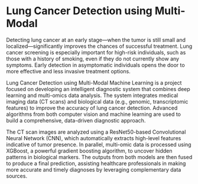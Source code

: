 # Lung Cancer Detection using Multi-Modal

Detecting lung cancer at an early stage—when the tumor is still small and localized—significantly improves the chances of successful treatment. Lung cancer screening is especially important for high-risk individuals, such as those with a history of smoking, even if they do not currently show any symptoms. Early detection in asymptomatic individuals opens the door to more effective and less invasive treatment options.

Lung Cancer Detection using Multi-Modal Machine Learning is a project focused on developing an intelligent diagnostic system that combines deep learning and multi-omics data analysis. The system integrates medical imaging data (CT scans) and biological data (e.g., genomic, transcriptomic features) to improve the accuracy of lung cancer detection. Advanced algorithms from both computer vision and machine learning are used to build a comprehensive, data-driven diagnostic approach.

The CT scan images are analyzed using a ResNet50-based Convolutional Neural Network (CNN), which automatically extracts high-level features indicative of tumor presence. In parallel, multi-omic data is processed using XGBoost, a powerful gradient boosting algorithm, to uncover hidden patterns in biological markers. The outputs from both models are then fused to produce a final prediction, assisting healthcare professionals in making more accurate and timely diagnoses by leveraging complementary data sources.







